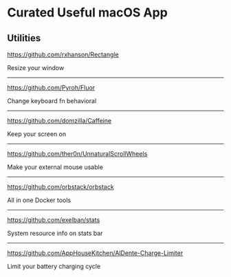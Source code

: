 # Curated Useful macOS App

## Utilities

https://github.com/rxhanson/Rectangle

Resize your window

----

https://github.com/Pyroh/Fluor

Change keyboard fn behavioral

----

https://github.com/domzilla/Caffeine

Keep your screen on

----

https://github.com/ther0n/UnnaturalScrollWheels

Make your external mouse usable

----

https://github.com/orbstack/orbstack

All in one Docker tools

----

https://github.com/exelban/stats

System resource info on stats bar

----

https://github.com/AppHouseKitchen/AlDente-Charge-Limiter

Limit your battery charging cycle
